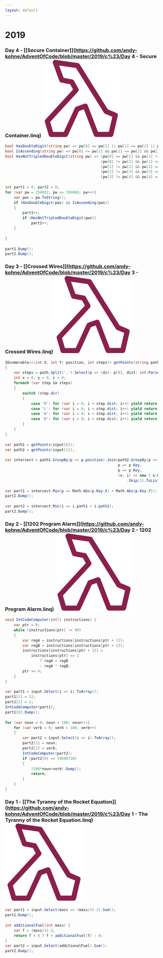 ```yaml
---
layout: default
---
```

# 2019



### Day 4 - [[Secure Container]](https://github.com/andy-kohne/AdventOfCode/blob/master/2019/c%23/Day 4 - Secure Container.linq) <a class="linqpad" href="https://raw.githubusercontent.com/andy-kohne/AdventOfCode/master/2019/c%23/Day 4 - Secure Container.linq"  title="Download LinqPad script" download><img src="LINQPad.png" alt=""/></a>

```csharp
bool HasDoubleDigit(string pw) => pw[0] == pw[1] || pw[1] == pw[2] || pw[2] == pw[3] || pw[3] ==pw[4] || pw[4] == pw[5];
bool IsAscending(string pw) => pw[0] <= pw[1] && pw[1] <= pw[2] && pw[2] <= pw[3] && pw[3] <= pw[4] && pw[4] <= pw[5];
bool HasNotTripledDoubleDigit(string pw) => (pw[0] == pw[1] && pw[2] != pw[1]) ||
											(pw[0] != pw[1] && pw[1] == pw[2] && pw[2] != pw[3]) ||
											(pw[1] != pw[2] && pw[2] == pw[3] && pw[3] != pw[4]) ||
											(pw[2] != pw[3] && pw[3] == pw[4] && pw[4] != pw[5]) ||
											(pw[3] != pw[4] && pw[4] == pw[5]);

int part1 = 0, part2 = 0;
for (var pw = 254032; pw <= 789860; pw++){
	var pws = pw.ToString();
	if (HasDoubleDigit(pws) && IsAscending(pws))
	{
		part1++;
		if (HasNotTripledDoubleDigit(pws))
			part2++;
	}
	
}

part1.Dump();
part2.Dump();
```


### Day 3 - [[Crossed Wires]](https://github.com/andy-kohne/AdventOfCode/blob/master/2019/c%23/Day 3 - Crossed Wires.linq) <a class="linqpad" href="https://raw.githubusercontent.com/andy-kohne/AdventOfCode/master/2019/c%23/Day 3 - Crossed Wires.linq"  title="Download LinqPad script" download><img src="LINQPad.png" alt=""/></a>

```csharp
IEnumerable<((int X, int Y) position, int steps)> getPoints(string path)
{
	var steps = path.Split(',').Select(p => (dir: p[0], dist: int.Parse(p.Substring(1))));
	int x = 0, y = 0, c = 0; 
	foreach (var step in steps)
	{
		switch (step.dir)
		{
			case 'R': for (var i = 0; i < step.dist; i++) yield return ((x++, y), c++); break;
			case 'L': for (var i = 0; i < step.dist; i++) yield return ((x--, y), c++); break;
			case 'U': for (var i = 0; i < step.dist; i++) yield return ((x, y++), c++); break;
			case 'D': for (var i = 0; i < step.dist; i++) yield return ((x, y--), c++); break;
		}
	}
}

var path1 = getPoints(input[0]);
var path2 = getPoints(input[1]);

var intersect = path1.GroupBy(p => p.position).Join(path2.GroupBy(p => p.position), 
													p => p.Key, 
													p => p.Key, 
													(o, i) => new { o.Key, path1 = o.Min(s => s.steps), path2 = i.Min(s => s.steps) })
														.Skip(1).ToList();

var part1 = intersect.Min(p => Math.Abs(p.Key.X) + Math.Abs(p.Key.Y));
part1.Dump();

var part2 = intersect.Min(i => i.path1 + i.path2);
part2.Dump();
```


### Day 2 - [[1202 Program Alarm]](https://github.com/andy-kohne/AdventOfCode/blob/master/2019/c%23/Day 2 - 1202 Program Alarm.linq) <a class="linqpad" href="https://raw.githubusercontent.com/andy-kohne/AdventOfCode/master/2019/c%23/Day 2 - 1202 Program Alarm.linq"  title="Download LinqPad script" download><img src="LINQPad.png" alt=""/></a>

```csharp
void IntCodeComputer(int[] instructions) {
	var ptr = 0;
	while (instructions[ptr] != 99)
	{
		var regA = instructions[instructions[ptr + 1]];
		var regB = instructions[instructions[ptr + 2]];
		instructions[instructions[ptr + 3]] =
			instructions[ptr] == 1
				? regA + regB
				: regA * regB;
		ptr += 4;
	}	
}

var part1 = input.Select(i => i).ToArray();
part1[1] = 12;
part1[2] = 2;
IntCodeComputer(part1);
part1[0].Dump();

for (var noun = 0; noun < 100; noun++){
	for (var verb = 0; verb < 100; verb++)
	{
		var part2 = input.Select(i => i).ToArray();
		part2[1] = noun;
		part2[2] = verb;
		IntCodeComputer(part2);
		if (part2[0] == 19690720)
		{
			(100*noun+verb).Dump();
			return;
		}
	}
}
```


### Day 1 - [[The Tyranny of the Rocket Equation]](https://github.com/andy-kohne/AdventOfCode/blob/master/2019/c%23/Day 1 - The Tyranny of the Rocket Equation.linq) <a class="linqpad" href="https://raw.githubusercontent.com/andy-kohne/AdventOfCode/master/2019/c%23/Day 1 - The Tyranny of the Rocket Equation.linq"  title="Download LinqPad script" download><img src="LINQPad.png" alt=""/></a>

```csharp
var part1 = input.Select(mass => (mass/3)-2).Sum();
part1.Dump();

int additionalFuel(int mass) {
	var f = (mass/3)-2;
	return f > 0 ? f + additionalFuel(f) : 0;
}
var part2 = input.Select(additionalFuel).Sum();
part2.Dump();
```